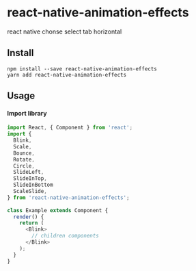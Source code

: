 # react-native-animation-effects

react native chonse select tab horizontal

## Install
	npm install --save react-native-animation-effects
	yarn add react-native-animation-effects

## Usage
#### Import library
```javascript
import React, { Component } from 'react';
import {
  Blink,
  Scale,
  Bounce,
  Rotate,
  Circle,
  SlideLeft,
  SlideInTop,
  SlideInBottom
  ScaleSlide,
} from 'react-native-animation-effects';
 
class Example extends Component {
  render() {
    return (
      <Blink>
      	// children components
      </Blink>
    );
  }
}
```
